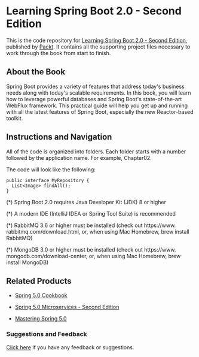 # Learning Spring Boot 2.0 - Second Edition
This is the code repository for [Learning Spring Boot 2.0 - Second Edition](https://www.packtpub.com/application-development/learning-spring-boot-20-second-edition?utm_source=github&utm_medium=repository&utm_campaign=9781786463784), published by [Packt](https://www.packtpub.com/?utm_source=github). It contains all the supporting project files necessary to work through the book from start to finish.
## About the Book
Spring Boot provides a variety of features that address today's business needs along with today's scalable requirements. In this book, you will learn how to leverage powerful databases and Spring Boot's state-of-the-art WebFlux framework. This practical guide will help you get up and running with all the latest features of Spring Boot, especially the new Reactor-based toolkit.
## Instructions and Navigation
All of the code is organized into folders. Each folder starts with a number followed by the application name. For example, Chapter02.



The code will look like the following:
```
public interface MyRepository {
  List<Image> findAll();
}
```

(*) Spring Boot 2.0 requires Java Developer Kit (JDK) 8 or higher

(*) A modern IDE (IntelliJ IDEA or Spring Tool Suite) is recommended

(*) RabbitMQ 3.6 or higher must be installed (check out https:/​/​www.​rabbitmq.​com/download.​html, or, when using Mac Homebrew, brew install RabbitMQ)

(*) MongoDB 3.0 or higher must be installed (check out https:/​/​www.​mongodb.​com/download-​center, or, when using Mac Homebrew, brew install MongoDB)

## Related Products
* [Spring 5.0 Cookbook](https://www.packtpub.com/application-development/spring-50-cookbook?utm_source=github&utm_medium=repository&utm_campaign=9781787128316)

* [Spring 5.0 Microservices - Second Edition](https://www.packtpub.com/application-development/spring-50-microservices-second-edition?utm_source=github&utm_medium=repository&utm_campaign=9781787127685)

* [Mastering Spring 5.0](https://www.packtpub.com/application-development/mastering-spring-50?utm_source=github&utm_medium=repository&utm_campaign=9781787123175)

### Suggestions and Feedback
[Click here](https://docs.google.com/forms/d/e/1FAIpQLSe5qwunkGf6PUvzPirPDtuy1Du5Rlzew23UBp2S-P3wB-GcwQ/viewform) if you have any feedback or suggestions.
